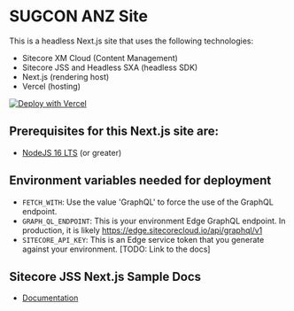 # SUGCON ANZ Site
This is a headless Next.js site that uses the following technologies:
- Sitecore XM Cloud (Content Management)
- Sitecore JSS and Headless SXA (headless SDK)
- Next.js (rendering host)
- Vercel (hosting)

[![Deploy with Vercel](https://vercel.com/button)](https://vercel.com/new/clone?repository-url=https://github.com/ElakkuvanR/vraves&repo-name=vraves&envDescription=Keys%20for%20Integration&redirect-url=https://portal.sitecorecloud.io/&demo-title=XM-Vercel-Integration&demo-description=XM%20Cloud%20Vercel%20Integration&demo-url=https://rh.vraves.localhost&demo-image=https://getlogo.net/wp-content/uploads/2020/11/valtech-logo-vector.png&integration-ids=oac_tpWgbB5pxqz2mOjz2QSLA6gU&root-directory=src/Project/Sugcon/SugconAnzSxa&project-name=SugConAnz)

## Prerequisites for this Next.js site are:
- [NodeJS 16 LTS](https://nodejs.org/en/download/) (or greater)

## Environment variables needed for deployment
- `FETCH_WITH`: Use the value 'GraphQL' to force the use of the GraphQL endpoint.
- `GRAPH_QL_ENDPOINT`: This is your environment Edge GraphQL endpoint. In production, it is likely https://edge.sitecorecloud.io/api/graphql/v1
- `SITECORE_API_KEY`: This is an Edge service token that you generate against your environment. [TODO: Link to the docs]

## Sitecore JSS Next.js Sample Docs
* [Documentation](https://doc.sitecore.com/xp/en/developers/hd/latest/sitecore-headless-development/sitecore-javascript-rendering-sdk--jss--for-next-js.html)
